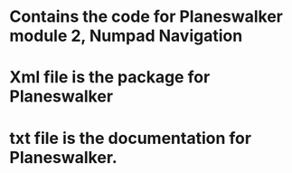 # Contains the code for Planeswalker module 2, Numpad Navigation
# Xml file is the package for Planeswalker
# txt file is the documentation for Planeswalker.